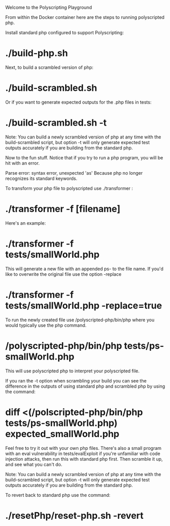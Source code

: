Welcome to the Polyscripting Playground


From within the Docker container here are the steps to running polyscripted php.

Install standard php configured to support Polyscripting:

# ./build-php.sh

Next, to build a scrambled version of php:

# ./build-scrambled.sh

Or if you want to generate expected outputs for the .php files in tests:

# ./build-scrambled.sh -t

Note: You can build a newly scrambled version of php at any time with
the build-scrambled script, but option -t will only generate expected test
outputs accurately if you are building from the standard php.

Now to the fun stuff.
Notice that if you try to run a php program, you will be hit with an error.

Parse error: syntax error, unexpected 'as'
Because php no longer recognizes its standard keywords.

To transform your php file to polyscripted use ./transformer :

# ./transformer -f [filename]

Here's an example:

# ./transformer -f tests/smallWorld.php

This will generate a new file with an appended ps- to the file name.
If you'd like to overwrite the original file use the option -replace

# ./transformer -f tests/smallWorld.php -replace=true

To run the newly created file use /polyscripted-php/bin/php where you would
typically use the php command.

# /polyscripted-php/bin/php tests/ps-smallWorld.php

This will use polyscripted php to interpret your  polyscripted file.

If you ran the -t option when scrambling your build you can see the difference
in the outputs of using standard php and scrambled php by using the command:

# diff <(/polscripted-php/bin/php tests/ps-smallWorld.php) expected_smallWorld.php


Feel free to try it out with your own php files. There's also a small program with an eval vulnerability in tests/evalExploit if you're unfamiliar with code injection attacks, then run this with standard php first. Then scramble it up, and see what you can't do.

Note: You can build a newly scrambled version of php at any time with
the build-scrambled script, but option -t will only generate expected test
outputs accurately if you are building from the standard php.

To revert back to standard php use the command:

# ./resetPhp/reset-php.sh -revert
